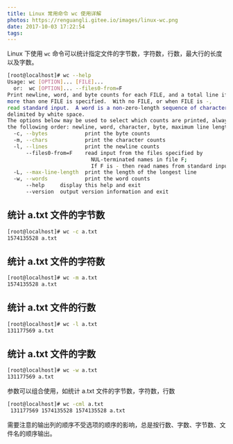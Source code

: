 ```yaml
---
title: Linux 常用命令 wc 使用详解
photos: https://renguangli.gitee.io/images/linux-wc.png
date: 2017-10-03 17:22:54
tags:
---
```


Linux 下使用 `wc` 命令可以统计指定文件的字节数，字符数，行数，最大行的长度以及字数。

<!-- more -->

```bash
[root@localhost]# wc --help
Usage: wc [OPTION]... [FILE]...
  or:  wc [OPTION]... --files0-from=F
Print newline, word, and byte counts for each FILE, and a total line if
more than one FILE is specified.  With no FILE, or when FILE is -,
read standard input.  A word is a non-zero-length sequence of characters
delimited by white space.
The options below may be used to select which counts are printed, always in
the following order: newline, word, character, byte, maximum line length.
  -c, --bytes            print the byte counts
  -m, --chars            print the character counts
  -l, --lines            print the newline counts
      --files0-from=F    read input from the files specified by
                           NUL-terminated names in file F;
                           If F is - then read names from standard input
  -L, --max-line-length  print the length of the longest line
  -w, --words            print the word counts
      --help     display this help and exit
      --version  output version information and exit
```

## 统计 a.txt 文件的字节数

```bash
[root@localhost]# wc -c a.txt 
1574135528 a.txt
```
## 统计 a.txt 文件的字符数

```bash
[root@localhost]# wc -m a.txt 
1574135528 a.txt
```

## 统计 a.txt 文件的行数

```bash
[root@localhost]# wc -l a.txt 
131177569 a.txt
```

## 统计 a.txt 文件的字数

```bash
[root@localhost]# wc -w a.txt 
131177569 a.txt
```

参数可以组合使用，如统计 a.txt 文件的字节数，字符数，行数

```bash
[root@localhost]# wc -cml a.txt 
 131177569 1574135528 1574135528 a.txt
```

需要注意的输出列的顺序不受选项的顺序的影响，总是按行数、字数、字节数、文件名的顺序输出。



